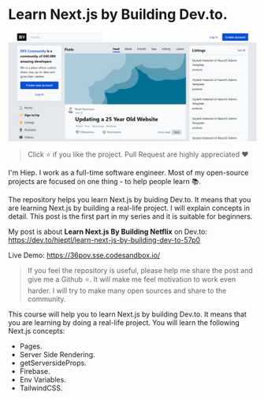 # Learn Next.js by Building Dev.to.

<img src="./md-images/home.png" alt="learn-nextjs-by-buiding-devto"/>

> Click :star: if you like the project. Pull Request are highly appreciated :heart:

I'm Hiep. I work as a full-time software engineer. Most of my open-source projects are focused on one thing - to help people learn 📚. 

The repository helps you learn Next.js by buiding Dev.to. It means that you are learning Next.js by building a real-life project. I will explain concepts in detail. This post is the first part in my series and it is suitable for beginners.

My post is about __Learn Next.js By Building Netflix__ on Dev.to: https://dev.to/hieptl/learn-next-js-by-building-dev-to-57p0

Live Demo: https://36pov.sse.codesandbox.io/

> If you feel the repository is useful, please help me share the post and give me a Github :star:. It will make me feel motivation to work even harder. I will try to make many open sources and share to the community.

This course will help you to learn Next.js by building Dev.to. It means that you are learning by doing a real-life project. You will learn the following Next.js concepts:

- Pages.
- Server Side Rendering.
- getServersideProps.
- Firebase.
- Env Variables.
- TailwindCSS.